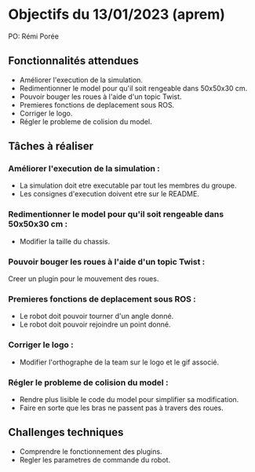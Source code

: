 # Objectifs du 13/01/2023 (aprem)

PO: Rémi Porée


## Fonctionnalités attendues

- Améliorer l'execution de la simulation.
- Redimentionner le model pour qu'il soit rengeable dans 50x50x30 cm.
- Pouvoir bouger les roues à l'aide d'un topic Twist.
- Premieres fonctions de deplacement sous ROS.
- Corriger le logo.
- Régler le probleme de colision du model.

## Tâches à réaliser

### Améliorer l'execution de la simulation :
- La simulation doit etre executable par tout les membres du groupe.
- Les consignes d'execution doivent etre sur le README.

### Redimentionner le model pour qu'il soit rengeable dans 50x50x30 cm :
- Modifier la taille du chassis.

### Pouvoir bouger les roues à l'aide d'un topic Twist :
Creer un plugin pour le mouvement des roues.

### Premieres fonctions de deplacement sous ROS :
- Le robot doit pouvoir tourner d'un angle donné.
- Le robot doit pouvoir rejoindre un point donné.

### Corriger le logo :
- Modifier l'orthographe de la team sur le logo et le gif associé.

### Régler le probleme de colision du model :
- Rendre plus lisible le code du model pour simplifier sa modification.
- Faire en sorte que les bras ne passent pas à travers des roues.

## Challenges techniques

- Comprendre le fonctionnement des plugins.
- Regler les parametres de commande du robot.

